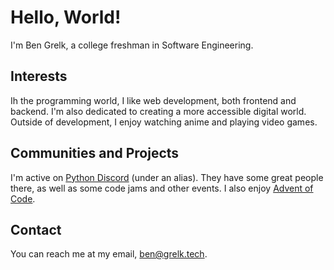# Hello, World!
I'm Ben Grelk, a college freshman in Software Engineering.

## Interests
Ih the programming world, I like web development, both frontend and backend. I'm also dedicated to creating a more accessible digital world. Outside of development,
I enjoy watching anime and playing video games.

## Communities and Projects
I'm active on [Python Discord](https://discord.com/invite/python) (under an alias). They have some great people there, as well as some code jams and other events. 
I also enjoy [Advent of Code](https://adventofcode.com).

## Contact
You can reach me at my email, ben@grelk.tech.
